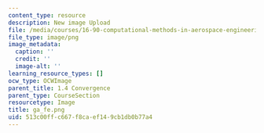 ```yaml
---
content_type: resource
description: New image Upload
file: /media/courses/16-90-computational-methods-in-aerospace-engineering-spring-2014/513c00ffc667f8caef149cb1db0b77a4_ga_fe.png
file_type: image/png
image_metadata:
  caption: ''
  credit: ''
  image-alt: ''
learning_resource_types: []
ocw_type: OCWImage
parent_title: 1.4 Convergence
parent_type: CourseSection
resourcetype: Image
title: ga_fe.png
uid: 513c00ff-c667-f8ca-ef14-9cb1db0b77a4
---
```

